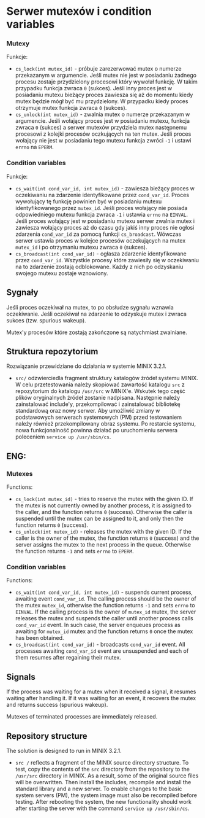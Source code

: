 # Serwer mutexów i condition variables

### Mutexy
Funkcje:

* `cs_lock(int mutex_id)` - próbuje zarezerwować mutex o numerze przekazanym w argumencie.
Jeśli mutex nie jest w posiadaniu żadnego procesu zostaje przydzielony procesowi który wywołał funkcję.
W takim przypadku funkcja zwraca `0` (sukces).
Jeśli inny proces jest w posiadaniu mutexu bieżący proces zawiesza się aż do momentu kiedy mutex będzie mógł być mu przydzielony.
W przypadku kiedy proces otrzymuje mutex funkcja zwraca `0` (sukces).
* `cs_unlock(int mutex_id)` - zwalnia mutex o numerze przekazanym w argumencie.
Jeśli wołający proces jest w posiadaniu mutexu, funkcja zwraca `0` (sukces) a serwer mutexów przydziela mutex następnemu procesowi z kolejki procesów oczkujących na ten mutex.
Jeśli proces wołający nie jest w posiadaniu tego mutexu funkcja zwróci `-1` i ustawi `errno` na `EPERM`.

### Condition variables
Funkcje:

* `cs_wait(int cond_var_id, int mutex_id)` - zawiesza bieżący proces w oczekiwaniu na zdarzenie identyfikowane przez `cond_var_id`.
Proces wywołujący tę funkcję powinien być w posiadaniu mutexu identyfikowanego przez `mutex_id`.
Jeśli proces wołający nie posiada odpowiedniego mutexu funkcja zwraca `-1` i ustawia `errno` na `EINVAL`.
Jeśli proces wołający jest w posiadaniu mutexu serwer zwalnia mutex i zawiesza wołający proces aż do czasu gdy jakiś inny proces nie ogłosi zdarzenia `cond_var_id` za pomocą funkcji `cs_broadcast`.
Wówczas serwer ustawia proces w kolejce procesów oczekujących na  mutex `mutex_id` i po otrzymaniu mutexu zwraca `0` (sukces).
*	`cs_broadcast(int cond_var_id)` - ogłasza zdarzenie identyfikowane przez `cond_var_id`. Wszystkie procesy które zawiesiły się w oczekiwaniu na to zdarzenie zostają odblokowane. Każdy z nich po odzyskaniu swojego mutexu zostaje wznowiony.

## Sygnały
Jeśli proces oczekiwał na mutex, to po obsłudze sygnału wznawia oczekiwanie.
Jeśli oczekiwał na zdarzenie to odzyskuje mutex i zwraca sukces (tzw. spurious wakeup).

Mutex'y procesów które zostają zakończone są natychmiast zwalniane.

## Struktura repozytorium
Rozwiązanie przewidziane do działania w systemie MINIX 3.2.1.
- `src/` odzwierciedla fragment struktury katalogów źródeł systemu MINIX.
W celu przetestowania należy skopiować zawartość katalogu `src` z repozytorium do katalogu `/usr/src` w MINIX'e.
Wskutek tego część plików oryginalnych źródeł zostanie nadpisana.
Następnie należy zainstalować include'y, przekompilować i zainstalować bibliotekę standardową oraz nowy serwer.
Aby umożliwić zmiany w podstawowych serwerach systemowych (PM) przed testowaniem należy również przekompilowany obraz systemu.
Po restarcie systemu, nowa funkcjonalność powinna działać po uruchomieniu serwera poleceniem `service up /usr/sbin/cs`.


## ENG:
### Mutexes
Functions:
* `cs_lock(int mutex_id)` - tries to reserve the mutex with the given ID. 
If the mutex is not currently owned by another process, it is assigned to the caller, and the function returns `0` (success).
Otherwise the caller is suspended until the mutex can be assigned to it, and only then the function returns `0` (success).
* `cs_unlock(int mutex_id)` - releases the mutex with the given ID.
If the caller is the owner of the mutex, the function returns `0` (success) and the server assigns the mutex to the next process in the queue. 
Otherwise the function returns `-1` and sets `errno` to `EPERM`.

### Condition variables
Functions:
* `cs_wait(int cond_var_id, int mutex_id)` - suspends current process, awaiting event `cond_var_id`.
The calling process should be the owner of the mutex `mutex_id`, otherwise the function returns `-1` and sets `errno` to `EINVAL`.
If the calling process is the owner of `mutex_id` mutex, the server releases the mutex and suspends the caller until another process calls `cond_var_id` event. In such case, the server enqueues process as awaiting for `mutex_id` mutex and the function returns `0` once the mutex has been obtained.
*	`cs_broadcast(int cond_var_id)` - broadcasts `cond_var_id` event. All processes awaiting `cond_var_id` event are unsuspended and each of them resumes after regaining their mutex.

## Signals
If the process was waiting for a mutex when it received a signal, it resumes waiting after handling it.
If it was waiting for an event, it recovers the mutex and returns success (spurious wakeup).

Mutexes of terminated processes are immediately released.

## Repository structure
The solution is designed to run in MINIX 3.2.1.
- `src /` reflects a fragment of the MINIX source directory structure.
To test, copy the contents of the `src` directory from the repository to the` /usr/src` directory in MINIX.
As a result, some of the original source files will be overwritten.
Then install the includes, recompile and install the standard library and a new server.
To enable changes to the basic system servers (PM), the system image must also be recompiled before testing.
After rebooting the system, the new functionality should work after starting the server with the command `service up /usr/sbin/cs`.

